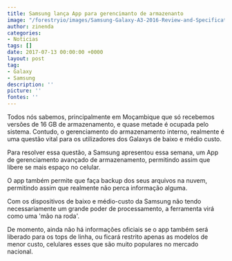 ```yaml
---
title: Samsung lança App para gerencimanto de armazenanto
image: "/forestryio/images/Samsung-Galaxy-A3-2016-Review-and-Specifications.jpg"
author: zinenda
categories:
- Noticias
tags: []
date: 2017-07-13 00:00:00 +0000
layout: post
tag:
- Galaxy
- Samsung
description: ''
picture: ''
fontes: ''
---
```



Todos nós sabemos, principalmente em Moçambique que só recebemos versões de 16 GB de armazenamento, e quase metade é ocupada pelo sistema. Contudo, o gerenciamento do armazenamento interno, realmente é uma questão vital para os utilizadores dos Galaxys de baixo e médio custo.

Para resolver essa questão, a Samsung apresentou essa semana, um App de gerenciamento avançado de armazenamento, permitindo assim que libere se mais espaço no celular.

O app também permite que faça backup dos seus arquivos na nuvem, permitindo assim que realmente não perca informação alguma.

Com os dispositivos de baixo e médio-custo da Samsung não tendo necessariamente um grande poder de processamento, a ferramenta virá como uma 'mão na roda'.

De momento, ainda não há informações oficiais se o app também será liberado para os tops de linha, ou ficará restrito apenas as modelos de menor custo, celulares esses que são muito populares no mercado nacional.